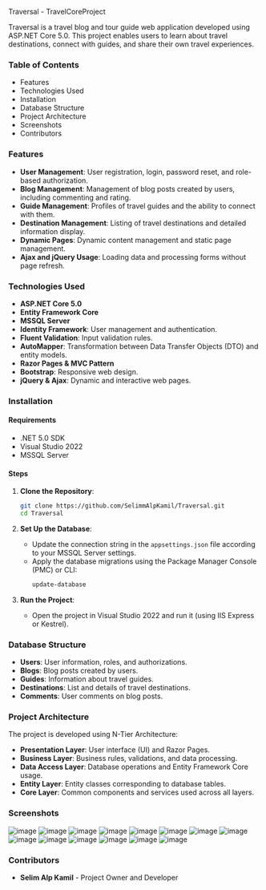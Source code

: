 Traversal - TravelCoreProject

Traversal is a travel blog and tour guide web application developed using ASP.NET Core 5.0. This project enables users to learn about travel destinations, connect with guides, and share their own travel experiences.

### Table of Contents

- Features
- Technologies Used
- Installation
- Database Structure
- Project Architecture
- Screenshots
- Contributors


### Features

- **User Management**: User registration, login, password reset, and role-based authorization.
- **Blog Management**: Management of blog posts created by users, including commenting and rating.
- **Guide Management**: Profiles of travel guides and the ability to connect with them.
- **Destination Management**: Listing of travel destinations and detailed information display.
- **Dynamic Pages**: Dynamic content management and static page management.
- **Ajax and jQuery Usage**: Loading data and processing forms without page refresh.

### Technologies Used

- **ASP.NET Core 5.0**
- **Entity Framework Core**
- **MSSQL Server**
- **Identity Framework**: User management and authentication.
- **Fluent Validation**: Input validation rules.
- **AutoMapper**: Transformation between Data Transfer Objects (DTO) and entity models.
- **Razor Pages & MVC Pattern**
- **Bootstrap**: Responsive web design.
- **jQuery & Ajax**: Dynamic and interactive web pages.

### Installation

#### Requirements

- .NET 5.0 SDK
- Visual Studio 2022
- MSSQL Server

#### Steps

1. **Clone the Repository**:

   ```bash
   git clone https://github.com/SelimmAlpKamil/Traversal.git
   cd Traversal
   ```

2. **Set Up the Database**:

   - Update the connection string in the `appsettings.json` file according to your MSSQL Server settings.
   - Apply the database migrations using the Package Manager Console (PMC) or CLI:
     ```bash
     update-database
     ```

3. **Run the Project**:

   - Open the project in Visual Studio 2022 and run it (using IIS Express or Kestrel).

### Database Structure

- **Users**: User information, roles, and authorizations.
- **Blogs**: Blog posts created by users.
- **Guides**: Information about travel guides.
- **Destinations**: List and details of travel destinations.
- **Comments**: User comments on blog posts.

### Project Architecture

The project is developed using N-Tier Architecture:

- **Presentation Layer**: User interface (UI) and Razor Pages.
- **Business Layer**: Business rules, validations, and data processing.
- **Data Access Layer**: Database operations and Entity Framework Core usage.
- **Entity Layer**: Entity classes corresponding to database tables.
- **Core Layer**: Common components and services used across all layers.

### Screenshots

![image](https://github.com/user-attachments/assets/2a79dbb4-fe9e-4149-a1b6-5efb87dcff5d)
![image](https://github.com/user-attachments/assets/4e1814d6-09c7-452b-9694-3d39105b3a01)
![image](https://github.com/user-attachments/assets/b8998666-26c3-4bc9-8e4a-ca9f64af8cb8)
![image](https://github.com/user-attachments/assets/908c12c4-064f-42bb-8fc2-af66928a1266)
![image](https://github.com/user-attachments/assets/2eed5bde-b713-4989-8bdb-4285dff0fe4c)
![image](https://github.com/user-attachments/assets/64d695d1-d7d0-4cf5-bc24-1e0fa3b0a161)
![image](https://github.com/user-attachments/assets/44a09de9-e14b-4d37-82c4-cee148916afc)
![image](https://github.com/user-attachments/assets/57c9cb5e-e05a-43ef-9227-31035e311ff3)
![image](https://github.com/user-attachments/assets/4da79e2e-a2d3-4b00-a221-10a122ad7aa9)
![image](https://github.com/user-attachments/assets/2e87fa9f-ce98-41ab-b6b2-35ec0f26aaa0)
![image](https://github.com/user-attachments/assets/519ca71e-e62a-4424-83c0-c714d6eaebd0)
![image](https://github.com/user-attachments/assets/6726bcda-1bce-412b-b6f9-2cea639fb0c2)
![image](https://github.com/user-attachments/assets/ff1c684c-f466-44c1-9a5b-7d75629eaf42)
![image](https://github.com/user-attachments/assets/87180fbf-9544-4462-a25a-831cfb9281b3)









### Contributors

- **Selim Alp Kamil** - Project Owner and Developer


